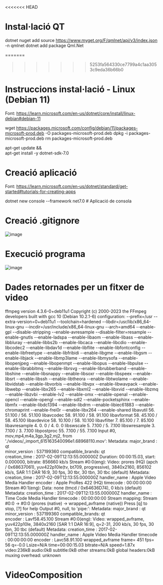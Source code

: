 <<<<<<< HEAD
# Instal·lació QT

  dotnet nuget add source https://www.myget.org/F/qmlnet/api/v3/index.json -n qmlnet
  dotnet add package Qml.Net

=======
>>>>>>> 5253fa564330ce7799a4c1aa3053c9eda36b66b0
# Instruccions instal·lació - Linux (Debian 11)

Font: https://learn.microsoft.com/en-us/dotnet/core/install/linux-debian#debian-11

wget https://packages.microsoft.com/config/debian/11/packages-microsoft-prod.deb -O packages-microsoft-prod.deb
dpkg -i packages-microsoft-prod.deb
rm packages-microsoft-prod.deb

apt-get update && \
  apt-get install -y dotnet-sdk-7.0

# Creació aplicació
Font: https://learn.microsoft.com/en-us/dotnet/standard/get-started#tutorials-for-creating-apps

dotnet new console --framework net7.0   # Aplicació de consola

# Creació .gitignore

![image](https://github.com/projecteinf/VideoComposition/assets/96139692/8b82e9fc-ccda-42be-b914-b55f8b6f18da)

# Execució programa

![image](https://github.com/projecteinf/VideoComposition/assets/96139692/264b7074-ff05-4ee1-bd5d-25746cbd0f37)

# Dades retornades per un fitxer de video

ffmpeg version 4.3.6-0+deb11u1 Copyright (c) 2000-2023 the FFmpeg developers
  built with gcc 10 (Debian 10.2.1-6)
  configuration: --prefix=/usr --extra-version=0+deb11u1 --toolchain=hardened --libdir=/usr/lib/x86_64-linux-gnu --incdir=/usr/include/x86_64-linux-gnu --arch=amd64 --enable-gpl --disable-stripping --enable-avresample --disable-filter=resample --enable-gnutls --enable-ladspa --enable-libaom --enable-libass --enable-libbluray --enable-libbs2b --enable-libcaca --enable-libcdio --enable-libcodec2 --enable-libdav1d --enable-libflite --enable-libfontconfig --enable-libfreetype --enable-libfribidi --enable-libgme --enable-libgsm --enable-libjack --enable-libmp3lame --enable-libmysofa --enable-libopenjpeg --enable-libopenmpt --enable-libopus --enable-libpulse --enable-librabbitmq --enable-librsvg --enable-librubberband --enable-libshine --enable-libsnappy --enable-libsoxr --enable-libspeex --enable-libsrt --enable-libssh --enable-libtheora --enable-libtwolame --enable-libvidstab --enable-libvorbis --enable-libvpx --enable-libwavpack --enable-libwebp --enable-libx265 --enable-libxml2 --enable-libxvid --enable-libzmq --enable-libzvbi --enable-lv2 --enable-omx --enable-openal --enable-opencl --enable-opengl --enable-sdl2 --enable-pocketsphinx --enable-libmfx --enable-libdc1394 --enable-libdrm --enable-libiec61883 --enable-chromaprint --enable-frei0r --enable-libx264 --enable-shared
  libavutil      56. 51.100 / 56. 51.100
  libavcodec     58. 91.100 / 58. 91.100
  libavformat    58. 45.100 / 58. 45.100
  libavdevice    58. 10.100 / 58. 10.100
  libavfilter     7. 85.100 /  7. 85.100
  libavresample   4.  0.  0 /  4.  0.  0
  libswscale      5.  7.100 /  5.  7.100
  libswresample   3.  7.100 /  3.  7.100
  libpostproc    55.  7.100 / 55.  7.100
Input #0, mov,mp4,m4a,3gp,3g2,mj2, from './videos/_import_615163540096e1.68968110.mov':
  Metadata:
    major_brand     : qt  
    minor_version   : 537199360
    compatible_brands: qt  
    creation_time   : 2017-02-09T12:13:55.000000Z
  Duration: 00:00:15.03, start: 0.000000, bitrate: 856660 kb/s
    Stream #0:0(eng): Video: prores (HQ) (apch / 0x68637061), yuv422p10le(tv, bt709, progressive), 3840x2160, 856102 kb/s, SAR 1:1 DAR 16:9, 30 fps, 30 tbr, 30 tbn, 30 tbc (default)
    Metadata:
      creation_time   : 2017-02-09T12:13:55.000000Z
      handler_name    : Apple Video Media Handler
      encoder         : Apple ProRes 422 (HQ)
      timecode        : 00:00:00:00
    Stream #0:1(eng): Data: none (tmcd / 0x64636D74), 0 kb/s (default)
    Metadata:
      creation_time   : 2017-02-09T12:13:55.000000Z
      handler_name    : Time Code Media Handler
      timecode        : 00:00:00:00
Stream mapping:
  Stream #0:0 -> #0:0 (prores (native) -> wrapped_avframe (native))
Press [q] to stop, [?] for help
Output #0, null, to 'pipe:':
  Metadata:
    major_brand     : qt  
    minor_version   : 537199360
    compatible_brands: qt  
    encoder         : Lavf58.45.100
    Stream #0:0(eng): Video: wrapped_avframe, yuv422p10le, 3840x2160 [SAR 1:1 DAR 16:9], q=2-31, 200 kb/s, 30 fps, 30 tbn, 30 tbc (default)
    Metadata:
      creation_time   : 2017-02-09T12:13:55.000000Z
      handler_name    : Apple Video Media Handler
      timecode        : 00:00:00:00
      encoder         : Lavc58.91.100 wrapped_avframe
frame=  451 fps= 56 q=-0.0 Lsize=N/A time=00:00:15.03 bitrate=N/A speed=1.87x    
video:236kB audio:0kB subtitle:0kB other streams:0kB global headers:0kB muxing overhead: unknown

# VideoComposition

